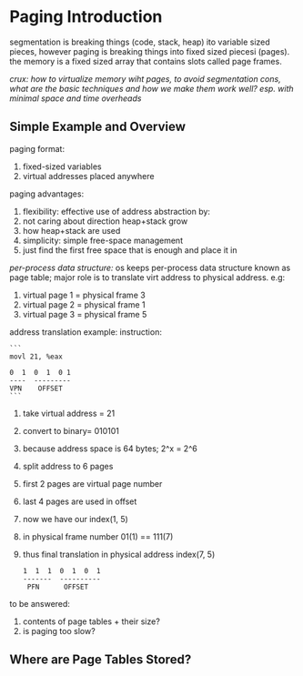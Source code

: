# Paging Introduction

segmentation is breaking things (code, stack, heap) ito variable sized pieces,
however paging is breaking things into fixed sized piecesi (pages). the memory
is a fixed sized array that contains slots called page frames.

*crux: how to virtualize memory wiht pages, to avoid segmentation cons, what
are the basic techniques and how we make them work well? esp. with minimal space and time overheads*

## Simple Example and Overview
paging format:
1. fixed-sized variables
1. virtual addresses placed anywhere

paging advantages:
1. flexibility: effective use of address abstraction by:
 1. not caring about direction heap+stack grow
 1. how heap+stack are used
1. simplicity: simple free-space management
 1. just find the first free space that is enough and place it in

*per-process data structure:* os keeps per-process data structure known as 
page table; major role is to translate virt address to physical address. e.g:
 1. virtual page 1 = physical frame 3
 1. virtual page 2 = physical frame 1
 1. virtual page 3 = physical frame 5

address translation example:
instruction:

	```
	movl 21, %eax

	0  1  0  1  0 1
	----  ---------
	VPN    OFFSET
	```

1. take virtual address = 21
1. convert to binary= 010101
1. because address space is 64 bytes; 2^x = 2^6
1. split address to 6 pages
1. first 2 pages are virtual page number
1. last 4 pages are used in offset
1. now we have our index(1, 5)
1. in physical frame number 01(1) == 111(7)
1. thus final translation in physical address index(7, 5)

	```
	1  1  1  0  1  0  1
	-------  ----------
	 PFN	  OFFSET
	```

to be answered:
1. contents of page tables + their size?
1. is paging too slow?

## Where are Page Tables Stored?
